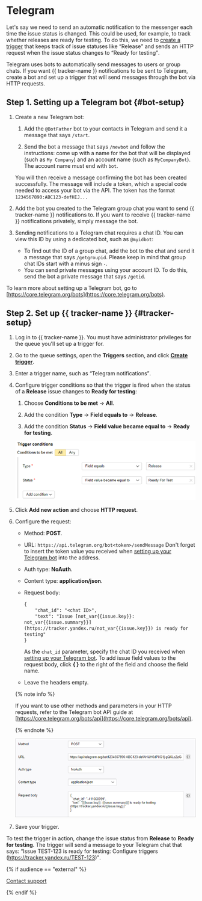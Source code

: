 # Telegram

Let's say we need to send an automatic notification to the messenger each time the issue status is changed. This could be used, for example, to track whether releases are ready for testing. To do this, we need to [create a trigger](user/trigger.md) that keeps track of issue statuses like <q>Release</q> and sends an HTTP request when the issue status changes to <q>Ready for testing</q>.

Telegram uses bots to automatically send messages to users or group chats. If you want {{ tracker-name }} notifications to be sent to Telegram, create a bot and set up a trigger that will send messages through the bot via HTTP requests.

## Step 1. Setting up a Telegram bot {#bot-setup}

1. Create a new Telegram bot:

    1. Add the `@BotFather` bot to your contacts in Telegram and send it a message that says `/start`.

    1. Send the bot a message that says `/newbot` and follow the instructions: come up with a name for the bot that will be displayed (such as `My Company`) and an account name (such as `MyCompanyBot`). The account name must end with `bot`.

    You will then receive a message confirming the bot has been created successfully. The message will include a token, which a special code needed to access your bot via the API. The token has the format `1234567890:ABC123-defHIJ...`

1. Add the bot you created to the Telegram group chat you want to send {{ tracker-name }} notifications to.
If you want to receive {{ tracker-name }} notifications privately, simply message the bot.

1. Sending notifications to a Telegram chat requires a chat ID. You can view this ID by using a dedicated bot, such as `@myidbot`:
    - To find out the ID of a group chat, add the bot to the chat and send it a message that says `/getgroupid`. Please keep in mind that group chat IDs start with a minus sign `-`.
    - You can send private messages using your account ID. To do this, send the bot a private message that says `/getid`.

To learn more about setting up a Telegram bot, go to [https://core.telegram.org/bots](https://core.telegram.org/bots).

## Step 2. Set up {{ tracker-name }} {#tracker-setup}

1. Log in to {{ tracker-name }}. You must have administrator privileges for the queue you'll set up a trigger for.

1. Go to the queue settings, open the **Triggers** section, and click [**Create trigger**](user/create-trigger.md).

1. Enter a trigger name, such as <q>Telegram notifications</q>.

1. Configure trigger conditions so that the trigger is fired when the status of a **Release** issue changes to **Ready for testing**:

    1. Choose **Conditions to be met** → **All**.

    1. Add the condition **Type** → **Field equals to** → **Release**.

    1. Add the condition **Status** → **Field value became equal to** → **Ready for testing**.

     ![](../_assets/tracker/slack-trigger-example.png)

1. Click **Add new action** and choose **HTTP request**.

1. Configure the request:
    - Method: **POST**.
    - URL: `https://api.telegram.org/bot<token>/sendMessage`
Don't forget to insert the token value you received when [setting up your Telegram bot](#bot-setup) into the address.
    - Auth type: **NoAuth**.
    - Content type: **application/json**.
    - Request body:

        ```
        {
            "chat_id": "<chat ID>",
            "text": "Issue [not_var{{issue.key}}: not_var{{issue.summary}}](https://tracker.yandex.ru/not_var{{issue.key}}) is ready for testing"
        }
        ```

        As the `chat_id` parameter, specify the chat ID you received when [setting up your Telegram bot](#bot-setup).
To add issue field values to the request body, click **{ }** to the right of the field and choose the field name.
    - Leave the headers empty.

    {% note info %}

    If you want to use other methods and parameters in your HTTP requests, refer to the Telegram bot API guide at [https://core.telegram.org/bots/api](https://core.telegram.org/bots/api).

    {% endnote %}

     ![](../_assets/tracker/telegram-trigger-request.png)

1. Save your trigger.

To test the trigger in action, change the issue status from **Release** to **Ready for testing**. The trigger will send a message to your Telegram chat that says: <q>Issue TEST-123 is ready for testing: Configure triggers (https://tracker.yandex.ru/TEST-123)</q>.

{% if audience == "external" %}

[Contact support](troubleshooting.md)

{% endif %}

